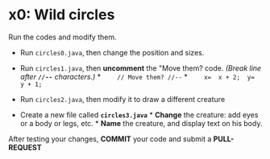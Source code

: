 # x0:  Wild circles

Run the codes and modify them.
 * Run `circles0.java`, then change the position and sizes.

 * Run `circles1.java`, then __uncomment__ the "Move them? code.  _(Break line after  __`//--`__ characters.)_
       * `    // Move them? //--`
       * `    x=  x + 2;  y=  y + 1;`

* Run `circles2.java`, then modify it to draw a different creature
    
* Create a new file called __`circles3.java`__
      * __Change__ the creature:  add eyes or a body or legs, etc.
      * __Name__ the creature, and display text on his body.


After testing your changes, __COMMIT__ your code and submit a __PULL-REQUEST__
